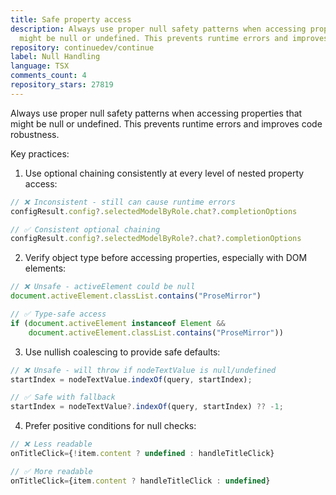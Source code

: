 ```yaml
---
title: Safe property access
description: Always use proper null safety patterns when accessing properties that
  might be null or undefined. This prevents runtime errors and improves code robustness.
repository: continuedev/continue
label: Null Handling
language: TSX
comments_count: 4
repository_stars: 27819
---
```


Always use proper null safety patterns when accessing properties that might be null or undefined. This prevents runtime errors and improves code robustness.

Key practices:
1. Use optional chaining consistently at every level of nested property access:
```typescript
// ❌ Inconsistent - still can cause runtime errors
configResult.config?.selectedModelByRole.chat?.completionOptions

// ✅ Consistent optional chaining
configResult.config?.selectedModelByRole?.chat?.completionOptions
```

2. Verify object type before accessing properties, especially with DOM elements:
```typescript
// ❌ Unsafe - activeElement could be null
document.activeElement.classList.contains("ProseMirror")

// ✅ Type-safe access
if (document.activeElement instanceof Element && 
    document.activeElement.classList.contains("ProseMirror"))
```

3. Use nullish coalescing to provide safe defaults:
```typescript
// ❌ Unsafe - will throw if nodeTextValue is null/undefined
startIndex = nodeTextValue.indexOf(query, startIndex);

// ✅ Safe with fallback
startIndex = nodeTextValue?.indexOf(query, startIndex) ?? -1;
```

4. Prefer positive conditions for null checks:
```typescript
// ❌ Less readable
onTitleClick={!item.content ? undefined : handleTitleClick}

// ✅ More readable
onTitleClick={item.content ? handleTitleClick : undefined}
```